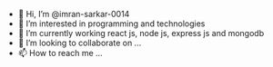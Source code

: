 - 👋 Hi, I’m @imran-sarkar-0014
- 👀 I’m interested in programming and technologies
- 🌱 I’m currently working react js, node js, express js and mongodb
- 💞️ I’m looking to collaborate on ...
- 📫 How to reach me ...

<!---
imran-sarkar-0014/imran-sarkar-0014 is a ✨ special ✨ repository because its `README.md` (this file) appears on your GitHub profile.
You can click the Preview link to take a look at your changes.
--->
